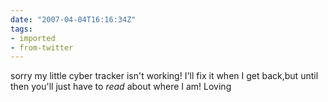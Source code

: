 ```yaml
---
date: "2007-04-04T16:16:34Z"
tags:
- imported
- from-twitter
---
```

sorry my little cyber tracker isn't working\! I'll fix it when I get back,but until then you'll just have to *read* about where I am\! Loving 
